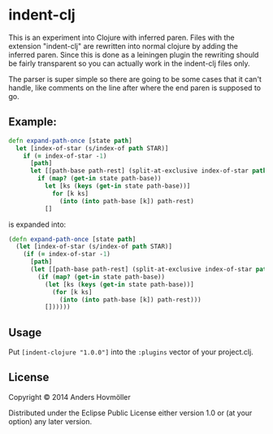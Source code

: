 # indent-clj

This is an experiment into Clojure with inferred paren. Files with the extension "indent-clj" are
rewritten into normal clojure by adding the inferred paren. Since this is done as a leiningen plugin
the rewriting should be fairly transparent so you can actually work in the indent-clj files only.

The parser is super simple so there are going to be some cases that it can't handle, like comments on the line after where the end paren is supposed to go.

## Example:

```clojure
defn expand-path-once [state path]
  let [index-of-star (s/index-of path STAR)]
    if (= index-of-star -1)
      [path]
      let [[path-base path-rest] (split-at-exclusive index-of-star path)]
        if (map? (get-in state path-base))
          let [ks (keys (get-in state path-base))]
            for [k ks]
              (into (into path-base [k]) path-rest)
          []
```

is expanded into:

```clojure
(defn expand-path-once [state path]
  (let [index-of-star (s/index-of path STAR)]
    (if (= index-of-star -1)
      [path]
      (let [[path-base path-rest] (split-at-exclusive index-of-star path)]
        (if (map? (get-in state path-base))
          (let [ks (keys (get-in state path-base))]
            (for [k ks]
              (into (into path-base [k]) path-rest)))
          [])))))
```


## Usage

Put `[indent-clojure "1.0.0"]` into the `:plugins` vector of your project.clj.

## License

Copyright © 2014 Anders Hovmöller

Distributed under the Eclipse Public License either version 1.0 or (at
your option) any later version.
